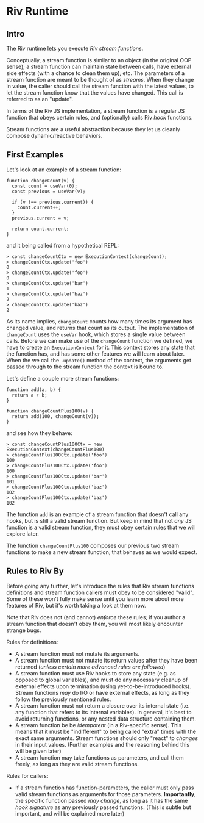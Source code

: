 # Riv Runtime

## Intro

The Riv runtime lets you execute *Riv stream functions*.

Conceptually, a stream function is similar to an object (in the original OOP sense); a stream function can maintain state between calls, have external side effects (with a chance to clean them up), etc. The parameters of a stream function are meant to be thought of as *streams*. When they change in value, the caller should call the stream function with the latest values, to let the stream function know that the values have changed. This call is referred to as an "update".

In terms of the Riv JS implementation, a stream function is a regular JS function that obeys certain rules, and (optionally) calls Riv *hook* functions.

Stream functions are a useful abstraction because they let us cleanly compose dynamic/reactive behaviors.

## First Examples

Let's look at an example of a stream function:

```
function changeCount(v) {
  const count = useVar(0);
  const previous = useVar(v);

  if (v !== previous.current)) {
    count.current++;
  }
  previous.current = v;

  return count.current;
}
```

and it being called from a hypothetical REPL:

```
> const changeCountCtx = new ExecutionContext(changeCount);
> changeCountCtx.update('foo')
0
> changeCountCtx.update('foo')
0
> changeCountCtx.update('bar')
1
> changeCountCtx.update('baz')
2
> changeCountCtx.update('baz')
2
```

As its name implies, `changeCount` counts how many times its argument has changed value, and returns that count as its output. The implementation of `changeCount` uses the `useVar` hook, which stores a single value between calls. Before we can make use of the `changeCount` function we defined, we have to create an `ExecutionContext` for it. This context stores any state that the function has, and has some other features we will learn about later. When the we call the `.update()` method of the context, the arguments get passed through to the stream function the context is bound to.

Let's define a couple more stream functions:

```
function add(a, b) {
  return a + b;
}

function changeCountPlus100(v) {
  return add(100, changeCount(v));
}
```

and see how they behave:

```
> const changeCountPlus100Ctx = new ExecutionContext(changeCountPlus100)
> changeCountPlus100Ctx.update('foo')
100
> changeCountPlus100Ctx.update('foo')
100
> changeCountPlus100Ctx.update('bar')
101
> changeCountPlus100Ctx.update('baz')
102
> changeCountPlus100Ctx.update('baz')
102
```

The function `add` is an example of a stream function that doesn't call any hooks, but is still a valid stream function. But keep in mind that not _any_ JS function is a valid stream function, they must obey certain rules that we will explore later.

The function `changeCountPlus100` composes our previous two stream functions to make a new stream function, that behaves as we would expect.

## Rules to Riv By

Before going any further, let's introduce the rules that Riv stream functions definitions and stream function callers must obey to be considered "valid". Some of these won't fully make sense until you learn more about more features of Riv, but it's worth taking a look at them now.

Note that Riv does not (and cannot) *enforce* these rules; if you author a stream function that doesn't obey them, you will most likely encounter strange bugs.

Rules for definitions:

* A stream function must not mutate its arguments.
* A stream function must not mutate its return values after they have been returned (*unless certain more advanced rules are followed*)
* A stream function must use Riv hooks to store any state (e.g. as opposed to global variables), and must do any necessary cleanup of external effects upon termination (using yet-to-be-introduced hooks). Stream functions _may_ do I/O or have external effects, as long as they follow the previously mentioned rules.
* A stream function must not return a closure over its internal state (i.e. any function that refers to its internal variables). In general, it's best to avoid returning functions, or any nested data structure containing them.
* A stream function be be *idempotent* (in a Riv-specific sense). This means that it must be "indifferent" to being called "extra" times with the exact same arguments. Stream functions should only "react" to *changes* in their input values. (Further examples and the reasoning behind this will be given later)
* A stream function may take functions as parameters, and call them freely, as long as they are valid stream functions.

Rules for callers:

* If a stream function has function-parameters, the caller must only pass valid stream functions as arguments for those parameters. **Importantly**, the specific function passed _may change_, as long as it has the same *hook signature* as any previously passed functions. (This is subtle but important, and will be explained more later)
